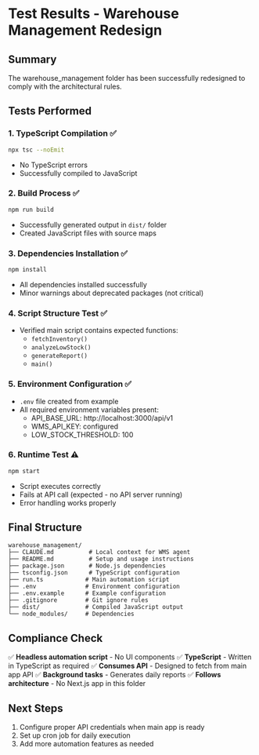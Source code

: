 # Test Results - Warehouse Management Redesign

## Summary
The warehouse_management folder has been successfully redesigned to comply with the architectural rules.

## Tests Performed

### 1. TypeScript Compilation ✅
```bash
npx tsc --noEmit
```
- No TypeScript errors
- Successfully compiled to JavaScript

### 2. Build Process ✅
```bash
npm run build
```
- Successfully generated output in `dist/` folder
- Created JavaScript files with source maps

### 3. Dependencies Installation ✅
```bash
npm install
```
- All dependencies installed successfully
- Minor warnings about deprecated packages (not critical)

### 4. Script Structure Test ✅
- Verified main script contains expected functions:
  - `fetchInventory()`
  - `analyzeLowStock()`
  - `generateReport()`
  - `main()`

### 5. Environment Configuration ✅
- `.env` file created from example
- All required environment variables present:
  - API_BASE_URL: http://localhost:3000/api/v1
  - WMS_API_KEY: configured
  - LOW_STOCK_THRESHOLD: 100

### 6. Runtime Test ⚠️
```bash
npm start
```
- Script executes correctly
- Fails at API call (expected - no API server running)
- Error handling works properly

## Final Structure
```
warehouse_management/
├── CLAUDE.md          # Local context for WMS agent
├── README.md          # Setup and usage instructions
├── package.json       # Node.js dependencies
├── tsconfig.json      # TypeScript configuration
├── run.ts            # Main automation script
├── .env              # Environment configuration
├── .env.example      # Example configuration
├── .gitignore        # Git ignore rules
├── dist/             # Compiled JavaScript output
└── node_modules/     # Dependencies
```

## Compliance Check
✅ **Headless automation script** - No UI components
✅ **TypeScript** - Written in TypeScript as required
✅ **Consumes API** - Designed to fetch from main app API
✅ **Background tasks** - Generates daily reports
✅ **Follows architecture** - No Next.js app in this folder

## Next Steps
1. Configure proper API credentials when main app is ready
2. Set up cron job for daily execution
3. Add more automation features as needed